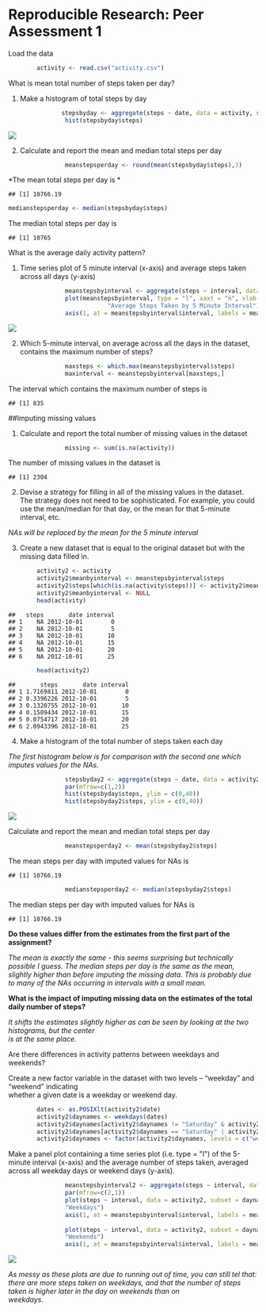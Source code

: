 # Reproducible Research: Peer Assessment 1

Load the data

```r
        activity <- read.csv("activity.csv")   
```
What is mean total number of steps taken per day?

1. Make a histogram of total steps by day
        

```r
               stepsbyday <- aggregate(steps ~ date, data = activity, sum)
                hist(stepsbyday$steps) 
```

![](figure/unnamed-chunk-2-1.png) 

2. Calculate and report the mean and median total steps per day


```r
                meanstepsperday <- round(mean(stepsbyday$steps),3)
```

*The mean total steps per day is  *


```
## [1] 10766.19
```


```r
medianstepsperday <- median(stepsbyday$steps)
```

The median total steps per day is


```
## [1] 10765
```

What is the average daily activity pattern?
               
1. Time series plot of 5 minute interval (x-axis) and average steps taken across all days (y-axis)


```r
                meanstepsbyinterval <- aggregate(steps ~ interval, data = activity, mean) 
                plot(meanstepsbyinterval, type = "l", xaxt = "n", xlab = "Intervals", ylab = "Steps", main = 
                            "Average Steps Taken by 5 Minute Interval")
                axis(1, at = meanstepsbyinterval$interval, labels = meanstepsbyinterval$interval)
```

![](figure/unnamed-chunk-7-1.png) 

2. Which 5-minute interval, on average across all the days in the dataset, contains the maximum number of steps?


```r
                maxsteps <- which.max(meanstepsbyinterval$steps)
                maxinterval <- meanstepsbyinterval[maxsteps,]
```

The interval which contains the maximum number of steps is 


```
## [1] 835
```

##Imputing missing values

1. Calculate and report the total number of missing values in the dataset 


```r
                missing <- sum(is.na(activity))
```

The number of missing values in the dataset is


```
## [1] 2304
```
       
2. Devise a strategy for filling in all of the missing values in the dataset. The strategy does not               need to be sophisticated. For example, you could use the mean/median for that day, or the mean for                         that 5-minute interval, etc.
        
*NAs will be replaced by the mean for the 5 minute interval*
        
3. Create a new dataset that is equal to the original dataset but with the missing data filled in.



```r
        activity2 <- activity
        activity2$meanbyinterval <- meanstepsbyinterval$steps
        activity2$steps[which(is.na(activity$steps))] <- activity2$meanbyinterval
        activity2$meanbyinterval <- NULL
        head(activity)
```

```
##   steps       date interval
## 1    NA 2012-10-01        0
## 2    NA 2012-10-01        5
## 3    NA 2012-10-01       10
## 4    NA 2012-10-01       15
## 5    NA 2012-10-01       20
## 6    NA 2012-10-01       25
```

```r
        head(activity2)
```

```
##       steps       date interval
## 1 1.7169811 2012-10-01        0
## 2 0.3396226 2012-10-01        5
## 3 0.1320755 2012-10-01       10
## 4 0.1509434 2012-10-01       15
## 5 0.0754717 2012-10-01       20
## 6 2.0943396 2012-10-01       25
```


4. Make a histogram of the total number of steps taken each day 
        
*The first histogram below is for comparison with the second one which imputes values for the NAs.*


```r
                stepsbyday2 <- aggregate(steps ~ date, data = activity2, sum)
                par(mfrow=c(1,2))
                hist(stepsbyday$steps, ylim = c(0,40))
                hist(stepsbyday2$steps, ylim = c(0,40))
```

![](figure/unnamed-chunk-15-1.png) 

Calculate and report the mean and median total steps per day


```r
                meanstepsperday2 <- mean(stepsbyday2$steps)
```

The mean steps per day with imputed values for NAs is


```
## [1] 10766.19
```


```r
                medianstepsperday2 <- median(stepsbyday2$steps)
```

The median steps per day with imputed values for NAs is


```
## [1] 10766.19
```

**Do these values differ from the estimates from the first part of the assignment?**
        
*The mean is exactly the same - this seems surprising but technically possible I guess.
The median steps per day is the same as the mean, slightly higher than before imputing
the missing data. This is probably due to many of the NAs occurring in intervals with 
a small mean.*
                
**What is the impact of imputing missing data on the estimates of the total daily number of steps?**
        
*It shifts the estimates slightly higher as can be seen by looking at the two histograms, but the center                 
is at the same place.*
        
Are there differences in activity patterns between weekdays and weekends?

Create a new factor variable in the dataset with two levels – “weekday” and “weekend” indicating         
whether a given date is a weekday or weekend day.


```r
        dates <- as.POSIXlt(activity2$date) 
        activity2$daynames <- weekdays(dates)
        activity2$daynames[activity2$daynames != "Saturday" & activity2$daynames != "Sunday"] <- "weekday"
        activity2$daynames[activity2$daynames == "Saturday" | activity2$daynames == "Sunday"] <- "weekend"
        activity2$daynames <- factor(activity2$daynames, levels = c("weekday", "weekend"))
```

Make a panel plot containing a time series plot (i.e. type = "l") of the 5-minute interval (x-axis) 
and the average number of steps taken, averaged across all weekday days or weekend days (y-axis). 


```r
                meanstepsbyinterval2 <- aggregate(steps ~ interval, data = activity2, mean) 
                par(mfrow=c(2,1))
                plot(steps ~ interval, data = activity2, subset = daynames == "weekday", type = "l", main =               
                "Weekdays")
                axis(1, at = meanstepsbyinterval$interval, labels = meanstepsbyinterval$interval)
                
                plot(steps ~ interval, data = activity2, subset = daynames == "weekend", type = "l", main = 
                "Weekends")
                axis(1, at = meanstepsbyinterval$interval, labels = meanstepsbyinterval$interval)
```

![](figure/unnamed-chunk-21-1.png) 

*As messy as these plots are due to running out of time, you can still tel that: there are more steps 
taken on weekdays, and that the number of steps taken is higher later in the day on weekends than on                 
weekdays.*
                
               
        
